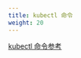 ```yaml
---
title: kubectl 命令
weight: 20
---
```

<!--
title: kubectl Commands
weight: 20
-->

<!--
[kubectl Command Reference](/docs/reference/generated/kubectl/kubectl-commands/)
-->
[kubectl 命令参考](/docs/reference/generated/kubectl/kubectl-commands/)
